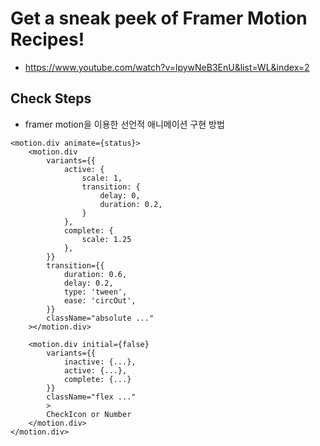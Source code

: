 # Get a sneak peek of Framer Motion Recipes!

- https://www.youtube.com/watch?v=lpywNeB3EnU&list=WL&index=2

## Check Steps

- framer motion을 이용한 선언적 애니메이션 구현 방법

```
<motion.div animate={status}>
	<motion.div
		variants={{
			active: {
				scale: 1,
				transition: {
					delay: 0,
					duration: 0.2,
				}
			},
			complete: {
				scale: 1.25
			},
		}}
		transition={{
			duration: 0.6,
			delay: 0.2,
			type: 'tween',
			ease: 'circOut',
		}}
		className="absolute ..."
	></motion.div>

	<motion.div initial={false}
		variants={{
			inactive: {...},
			active: {...},
			complete: {...}
		}}
		className="flex ..."
		>
		CheckIcon or Number
	</motion.div>
</motion.div>
```
